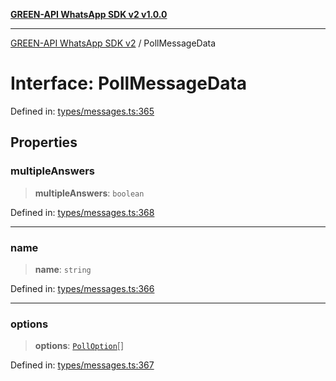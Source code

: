 [**GREEN-API WhatsApp SDK v2 v1.0.0**](../README.md)

***

[GREEN-API WhatsApp SDK v2](../globals.md) / PollMessageData

# Interface: PollMessageData

Defined in: [types/messages.ts:365](https://github.com/green-api/whatsapp-api-client-js-v2/blob/6c31521abaa4e85365f3538298181cae99417bce/src/types/messages.ts#L365)

## Properties

### multipleAnswers

> **multipleAnswers**: `boolean`

Defined in: [types/messages.ts:368](https://github.com/green-api/whatsapp-api-client-js-v2/blob/6c31521abaa4e85365f3538298181cae99417bce/src/types/messages.ts#L368)

***

### name

> **name**: `string`

Defined in: [types/messages.ts:366](https://github.com/green-api/whatsapp-api-client-js-v2/blob/6c31521abaa4e85365f3538298181cae99417bce/src/types/messages.ts#L366)

***

### options

> **options**: [`PollOption`](PollOption.md)[]

Defined in: [types/messages.ts:367](https://github.com/green-api/whatsapp-api-client-js-v2/blob/6c31521abaa4e85365f3538298181cae99417bce/src/types/messages.ts#L367)

